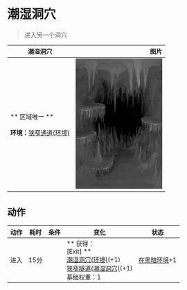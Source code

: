 # 潮湿洞穴  
> 进入另一个洞穴  
  
  潮湿洞穴  |   图片   
 ----  |  ----:   
 ** 区域唯一 **<br><br>**环境：**[狭窄通道(环境)](Env_NarrowTunnel.md)  |  <img decoding="async" src="Sprite/DampChamber.png" href="a.md" style="max-width:300px;max-height:300px;">   
  
## 动作  
动作  |  耗时  |  条件  |  变化  |  状态  
----  |  ----  |  ----  |  ----  |  ----  
进入<br>  |  15分  |    |  ** 获得： **<br>** [Exit]  **<br>  [潮湿洞穴(环境)](Env_DampChamber.md)(+1)<br>  [狭窄隧道(潮湿洞穴)](DampChamberExit.md)(+1)<br>基础权重：1  |  [在黑暗环境](InDarkPlace.md)+1  


<script>document.title="潮湿洞穴 - 卡牌生存百科 Card Survival Wiki";</script>